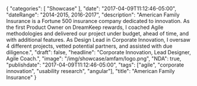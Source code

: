 {
   "categories": [
      "Showcase"
   ],
   "date": "2017-04-09T11:12:46-05:00",
   "dateRange": "2014-2015, 2016-2017",
   "description": "American Family Insurance is a Fortune 500 insurance company dedicated to innovation. As the first Product Owner on DreamKeep rewards, I coached Agile methodologies and delivered our project under budget, ahead of time, and with additional features. As Design Lead in Corporate Innovation, I oversaw 4 different projects, vetted potential partners, and assisted with due diligence.",
   "draft": false,
   "headline": "Corporate Innovation, Lead Designer, Agile Coach.",
   "image": "/img/showcase/amfam/logo.png",
   "NDA": true,
   "publishdate": "2017-04-09T11:12:46-05:00",
   "tags": ["agile", "corporate innovation", "usability research", "angular"],
   "title": "American Family Insurance"
}

